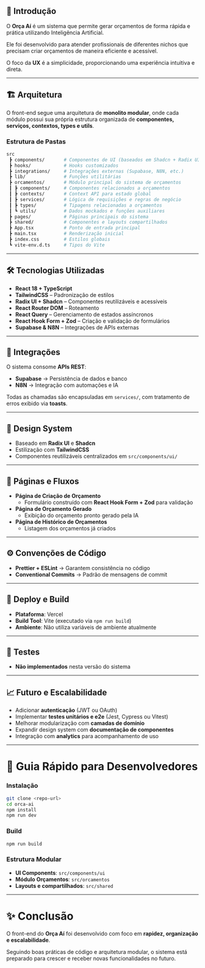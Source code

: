 ## 📖 Introdução

O **Orça Aí** é um sistema que permite gerar orçamentos de forma rápida e prática utilizando Inteligência Artificial.

Ele foi desenvolvido para atender profissionais de diferentes nichos que precisam criar orçamentos de maneira eficiente e acessível.

O foco da **UX** é a simplicidade, proporcionando uma experiência intuitiva e direta.

---

## 🏗️ Arquitetura

O front-end segue uma arquitetura de **monolito modular**, onde cada módulo possui sua própria estrutura organizada de **componentes, serviços, contextos, types e utils**.

### Estrutura de Pastas

```bash
src
 ┣ components/       # Componentes de UI (baseados em Shadcn + Radix UI)
 ┣ hooks/            # Hooks customizados
 ┣ integrations/     # Integrações externas (Supabase, N8N, etc.)
 ┣ lib/              # Funções utilitárias
 ┣ orcamentos/       # Módulo principal do sistema de orçamentos
 ┃ ┣ components/     # Componentes relacionados a orçamentos
 ┃ ┣ contexts/       # Context API para estado global
 ┃ ┣ services/       # Lógica de requisições e regras de negócio
 ┃ ┣ types/          # Tipagens relacionadas a orçamentos
 ┃ ┗ utils/          # Dados mockados e funções auxiliares
 ┣ pages/            # Páginas principais do sistema
 ┣ shared/           # Componentes e layouts compartilhados
 ┣ App.tsx           # Ponto de entrada principal
 ┣ main.tsx          # Renderização inicial
 ┣ index.css         # Estilos globais
 ┗ vite-env.d.ts     # Tipos do Vite

```

---

## 🛠️ Tecnologias Utilizadas

- **React 18 + TypeScript**
- **TailwindCSS** – Padronização de estilos
- **Radix UI + Shadcn** – Componentes reutilizáveis e acessíveis
- **React Router DOM** – Roteamento
- **React Query** – Gerenciamento de estados assíncronos
- **React Hook Form + Zod** – Criação e validação de formulários
- **Supabase & N8N** – Integrações de APIs externas

---

## 🔗 Integrações

O sistema consome **APIs REST**:

- **Supabase** → Persistência de dados e banco
- **N8N** → Integração com automações e IA

Todas as chamadas são encapsuladas em `services/`, com tratamento de erros exibido via **toasts**.

---

## 🎨 Design System

- Baseado em **Radix UI** e **Shadcn**
- Estilização com **TailwindCSS**
- Componentes reutilizáveis centralizados em `src/components/ui/`

---

## 📄 Páginas e Fluxos

- **Página de Criação de Orçamento**
    - Formulário construído com **React Hook Form + Zod** para validação
- **Página de Orçamento Gerado**
    - Exibição do orçamento pronto gerado pela IA
- **Página de Histórico de Orçamentos**
    - Listagem dos orçamentos já criados

---

## ⚙️ Convenções de Código

- **Prettier + ESLint** → Garantem consistência no código
- **Conventional Commits** → Padrão de mensagens de commit

---

## 🚀 Deploy e Build

- **Plataforma**: Vercel
- **Build Tool**: Vite (executado via `npm run build`)
- **Ambiente**: Não utiliza variáveis de ambiente atualmente

---

## 🧪 Testes

- **Não implementados** nesta versão do sistema

---

## 📈 Futuro e Escalabilidade

- Adicionar **autenticação** (JWT ou OAuth)
- Implementar **testes unitários e e2e** (Jest, Cypress ou Vitest)
- Melhorar modularização com **camadas de domínio**
- Expandir design system com **documentação de componentes**
- Integração com **analytics** para acompanhamento de uso

---

# 📂 Guia Rápido para Desenvolvedores

### Instalação

```bash
git clone <repo-url>
cd orca-ai
npm install
npm run dev

```

### Build

```bash
npm run build

```

### Estrutura Modular

- **UI Components**: `src/components/ui`
- **Módulo Orçamentos**: `src/orcamentos`
- **Layouts e compartilhados**: `src/shared`

---

# ✨ Conclusão

O front-end do **Orça Aí** foi desenvolvido com foco em **rapidez, organização e escalabilidade**.

Seguindo boas práticas de código e arquitetura modular, o sistema está preparado para crescer e receber novas funcionalidades no futuro.
